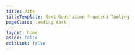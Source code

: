 ```yaml
---
title: Vite
titleTemplate: Next Generation Frontend Tooling
pageClass: landing dark

layout: home
aside: false
editLink: false
---
```


<script setup>
import Hero from './.vitepress/theme/components/landing/Hero.vue'
import HomeSponsors from './.vitepress/theme/components/HomeSponsors.vue'
import FeatureSection from './.vitepress/theme/components/landing/feature-section/FeatureSection.vue'
import FrameworksSection from './.vitepress/theme/components/landing/frameworks-section/FrameworksSection.vue'
import CommunitySection from './.vitepress/theme/components/landing/community-section/CommunitySection.vue'
import SponsorSection from './.vitepress/theme/components/landing/sponsor-section/SponsorSection.vue'
import GetStartedSection from './.vitepress/theme/components/landing/GetStartedSection.vue'
import FeatureInstantServerStart from './.vitepress/theme/components/landing/feature-section/FeatureInstantServerStart.vue'
import FeatureHMR from './.vitepress/theme/components/landing/feature-section/FeatureHMR.vue'
import FeatureRichFeatures from './.vitepress/theme/components/landing/feature-section/FeatureRichFeatures.vue'
import FeatureOptimizedBuild from './.vitepress/theme/components/landing/feature-section/FeatureOptimizedBuild.vue'
</script>

<div class="VPHome">
  <Hero/>
  <FeatureSection title="Redefining developer experience" description="Experience the future of web bundling" type="blue">
    <FeatureInstantServerStart />
    <FeatureHMR />
    <FeatureRichFeatures />
    <FeatureOptimizedBuild />
  </FeatureSection>
  <FeatureSection title="A shared foundation to build upon" type="pink" style="margin-top: 160px">
  </FeatureSection>
  <FrameworksSection />
  <CommunitySection />
  <SponsorSection />
  <GetStartedSection />
</div>
